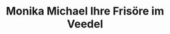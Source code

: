 ---
title: "Monika Michael Ihre Frisöre im Veedel"
url: /koeln/monika-michael-ihre-frisoere-im-veedel/
shop: Friseur
---